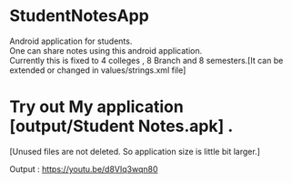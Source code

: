 # StudentNotesApp
Android application for students.
<br /> 
One can share notes using this android application. 
<br /> 
Currently this is fixed to 4 colleges , 8 Branch and 8 semesters.[It can be extended or changed in values/strings.xml file]
<br /> 
# Try out My application [output/Student Notes.apk] .
 [Unused files are not deleted. So application size is little bit larger.]
<br />

Output : https://youtu.be/d8VIq3wqn80
